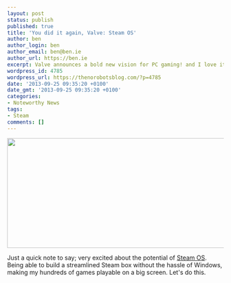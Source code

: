 ```yaml
---
layout: post
status: publish
published: true
title: 'You did it again, Valve: Steam OS'
author: ben
author_login: ben
author_email: ben@ben.ie
author_url: https://ben.ie
excerpt: Valve announces a bold new vision for PC gaming! and I love it.
wordpress_id: 4785
wordpress_url: https://thenorobotsblog.com/?p=4785
date: '2013-09-25 09:35:20 +0100'
date_gmt: '2013-09-25 09:35:20 +0100'
categories:
- Noteworthy News
tags:
- Steam
comments: []
---
```

<div class="separator" style="clear: both; text-align: center;"><img src="assets/uploads/norobots/uploads/2013/09/wpid-Photo-25-Sep-2013-10341.jpg" id="blogsy-1380101802650.1772" class="aligncenter" width="578" height="256" alt=""></div>
<p>Just a quick note to say; very excited about the potential of <a href="https://store.steampowered.com/livingroom/SteamOS/" target="_blank" title="">Steam OS</a>. Being able to build a streamlined Steam box without the hassle of Windows, making my hundreds of games playable on a big screen. Let&#39;s do this.</p>
<p>&nbsp;</p>
